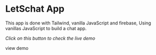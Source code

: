 <h1> LetSchat App</h1>

<p>This app is done with Tailwind, vanilla JavaScript and firebase, Using vanillas JavaScript to build a chat app. </p>
<i>Click on this button to check the live demo </i>

<a>view demo</a>
